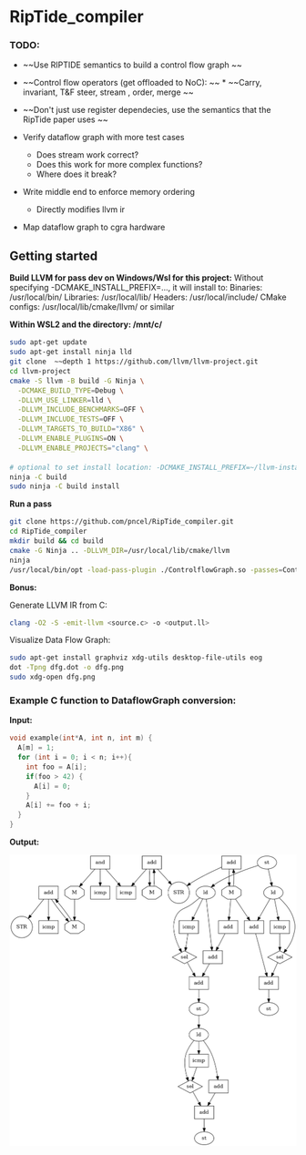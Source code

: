 # RipTide_compiler

### TODO:

*  ~~Use RIPTIDE semantics to build a control flow graph ~~
  *  ~~Control flow operators (get offloaded to NoC): ~~
    *  ~~Carry, invariant, T&F steer, stream , order, merge ~~
*  ~~Don't just use register dependecies, use the semantics that the RipTide paper uses ~~

* Verify dataflow graph with more test cases
  * Does stream work correct?
  * Does this work for more complex functions?
  * Where does it break?
* Write middle end to enforce memory ordering
  * Directly modifies llvm ir
* Map dataflow graph to cgra hardware

## Getting started

**Build LLVM for pass dev on Windows/Wsl for this project:**
Without specifying -DCMAKE_INSTALL_PREFIX=..., it will install to:
Binaries: /usr/local/bin/
Libraries: /usr/local/lib/
Headers: /usr/local/include/
CMake configs: /usr/local/lib/cmake/llvm/ or similar

__Within WSL2 and the directory: /mnt/c/__

```bash
sudo apt-get update
sudo apt-get install ninja lld
git clone  ~~depth 1 https://github.com/llvm/llvm-project.git
cd llvm-project
cmake -S llvm -B build -G Ninja \
  -DCMAKE_BUILD_TYPE=Debug \
  -DLLVM_USE_LINKER=lld \
  -DLLVM_INCLUDE_BENCHMARKS=OFF \
  -DLLVM_INCLUDE_TESTS=OFF \
  -DLLVM_TARGETS_TO_BUILD="X86" \
  -DLLVM_ENABLE_PLUGINS=ON \
  -DLLVM_ENABLE_PROJECTS="clang" \

# optional to set install location: -DCMAKE_INSTALL_PREFIX=~/llvm-install
ninja -C build
sudo ninja -C build install
```

**Run a pass**
```bash
git clone https://github.com/pncel/RipTide_compiler.git
cd RipTide_compiler
mkdir build && cd build
cmake -G Ninja .. -DLLVM_DIR=/usr/local/lib/cmake/llvm
ninja
/usr/local/bin/opt -load-pass-plugin ./ControlflowGraph.so -passes=ControlflowGraph -disable-output ../test/test_cfg.ll
```

**Bonus:**

Generate LLVM IR from C:
```bash
clang -O2 -S -emit-llvm <source.c> -o <output.ll>
```

Visualize Data Flow Graph:
```bash
sudo apt-get install graphviz xdg-utils desktop-file-utils eog
dot -Tpng dfg.dot -o dfg.png
sudo xdg-open dfg.png
```

### Example C function to DataflowGraph conversion:

**Input:**

```C
void example(int*A, int n, int m) {
  A[m] = 1;
  for (int i = 0; i < n; i++){
    int foo = A[i];
    if(foo > 42) {
      A[i] = 0;
    }
    A[i] += foo + i;
  }
}
```
**Output:**

![Data flow graph](/dfg.png)
